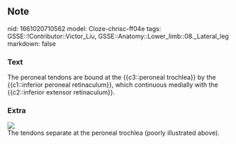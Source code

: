 ## Note
nid: 1661020710562
model: Cloze-chrisc-ff04e
tags: GSSE::!Contributor::Victor_Liu, GSSE::Anatomy::Lower_limb::08._Lateral_leg
markdown: false

### Text
The peroneal tendons are bound at the {{c3::peroneal trochlea}} by the {{c1::inferior peroneal retinaculum}}, which continuous medially with the {{c2::inferior extensor retinaculum}}.

### Extra
<img src="paste-23a682e7d2b07ee81f2fb8a93b2c30db7c7abc1d.jpg">
<div>
  The tendons separate at the peroneal trochlea (poorly illustrated
  above).
</div>
